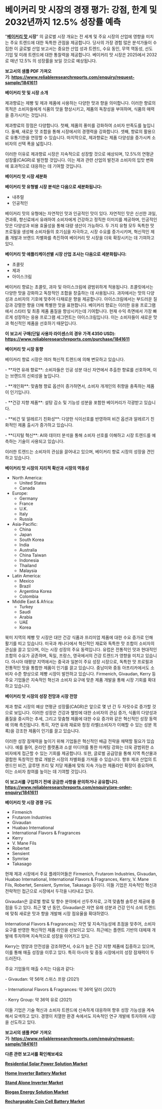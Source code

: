 <p><h1>베이커리 맛 시장의 경쟁 평가: 강점, 한계 및 2032년까지 12.5% 성장률 예측</h1></p><p>"<strong><a href="https://www.reliableresearchreports.com/bakery-flavors-r1841611?utm_campaign=105&utm_medium=7&utm_source=Github&utm_content=ia&utm_term=14022025&utm_id=bakery-flavors">베이커리 맛&nbsp;</a></strong><strong>시장</strong>" 의 글로벌 시장 개요는 전 세계 및 주요 시장의 산업에 영향을 미치는 주요 트렌드에 대한 독특한 관점을 제공합니다. 당사의 가장 경험 많은 분석가들이 수집한 이 글로벌 산업 보고서는 중요한 산업 성과 트렌드, 수요 동인, 무역 역동성, 선도 기업 및 미래 트렌드에 대한 통찰력을 제공합니다. 베이커리 맛 시장은 2025에서 2032로 매년 12.5% 의 성장률을 보일 것으로 예상됩니다.&nbsp;</p>
<p><strong>보고서의 샘플 PDF 가져오기:&nbsp;<a href="https://www.reliableresearchreports.com/enquiry/request-sample/1841611?utm_campaign=105&utm_medium=7&utm_source=Github&utm_content=ia&utm_term=14022025&utm_id=bakery-flavors">https://www.reliableresearchreports.com/enquiry/request-sample/1841611</a></strong></p>
<p><strong>베이커리 맛 및 시장 소개</strong></p>
<p><p>제과향료는 제빵 및 제과 제품에 사용하는 다양한 맛과 향을 의미합니다. 이러한 향료의 목적은 소비자들에게 식품의 맛을 향상시키고, 제품의 독창성을 부여하며, 식품의 매력을 증가시키는 것입니다. </p><p>제과향료의 장점은 다양합니다. 첫째, 제품의 풍미를 강화하여 소비자 만족도를 높입니다. 둘째, 새로운 맛 조합을 통해 시장에서의 경쟁력을 강화합니다. 셋째, 향료의 활용으로 유통기한을 연장할 수 있습니다. 마지막으로, 제과향료는 제품 다양성을 증가시켜 소비자의 선택 폭을 넓힙니다.</p><p>이러한 이유로 제과향료 시장은 지속적으로 성장할 것으로 예상되며, 12.5%의 연평균 성장률(CAGR)로 발전할 것입니다. 이는 제과 관련 산업의 발전과 소비자의 입맛 변화에 효과적으로 대응하는 데 기여할 것입니다.</p></p>
<p><strong>베이커리 맛 시장 세분화</strong></p>
<p><strong>베이커리 맛 유형별 시장 분석은 다음으로 세분화됩니다:</strong></p>
<p><ul><li>내추럴</li><li>인공적인</li></ul></p>
<p><p>베이커리 맛의 유형에는 자연적인 맛과 인공적인 맛이 있다. 자연적인 맛은 신선한 과일, 견과류, 향신료에서 유래하여 소비자에게 건강하고 정직한 이미지를 제공하며, 인공적인 맛은 다양성과 비용 효율성을 통해 대량 생산이 가능하다. 두 가지 유형 모두 독특한 맛 프로필을 생성해 소비자들의 호기심을 자극하고, 시장 수요를 증가시키며, 혁신적인 제품 개발과 브랜드 차별화를 촉진하여 베이커리 맛 시장을 더욱 확장시키는 데 기여하고 있다.</p></p>
<p><strong>베이커리 맛 애플리케이션별 시장 산업 조사는 다음으로 세분화됩니다:</strong></p>
<p><ul><li>초콜릿</li><li>제과</li><li>아이스크림</li></ul></p>
<p><p>베이커리 향료는 초콜릿, 과자 및 아이스크림에 광범위하게 적용됩니다. 초콜릿에서는 다양한 맛을 강화하고 독창적인 조합을 창출하는 데 사용됩니다. 과자에서는 맛의 다양성과 소비자의 기호에 맞추어 다채로운 향을 제공합니다. 아이스크림에서는 부드러운 질감과 강렬한 향을 더해 특별한 맛을 표현합니다. 베이커리 향료는 이러한 응용 프로그램에서 스타터 및 최종 제품 품질을 향상시키는데 기여합니다. 현재 수익 측면에서 가장 빠르게 성장하는 응용 프로그램 세그먼트는 아이스크림입니다. 이는 소비자들이 새로운 맛과 혁신적인 제품을 선호하기 때문입니다.</p></p>
<p><strong>이 보고서 구매(단일 사용자 라이센스의 경우 가격 4350 USD): <a href="https://www.reliableresearchreports.com/purchase/1841611?utm_campaign=105&utm_medium=7&utm_source=Github&utm_content=ia&utm_term=14022025&utm_id=bakery-flavors">https://www.reliableresearchreports.com/purchase/1841611</a></strong></p>
<p><strong>베이커리 맛 시장 동향</strong></p>
<p><p>베이커리 향료 시장은 여러 혁신적 트렌드에 의해 변모하고 있습니다. </p><p>- **자연 유래 향료**: 소비자들은 인공 성분 대신 자연에서 추출한 향료를 선호하며, 이는 브랜드의 신뢰성을 높입니다.  </p><p>- **개인화**: 맞춤형 향료 옵션이 증가하면서, 소비자 개개인의 취향을 충족하는 제품이 인기입니다.  </p><p>- **건강 지향 제품**: 설탕 감소 및 기능성 성분을 포함한 베이커리가 각광받고 있습니다.  </p><p>- **비건 및 알레르기 친화성**: 다양한 식이선호를 반영하여 비건 옵션과 알레르기 친화적인 제품 출시가 증가하고 있습니다.  </p><p>- **디지털 혁신**: AI와 데이터 분석을 통해 소비자 선호를 이해하고 시장 트렌드를 예측하는 기술이 사용되고 있습니다.  </p><p>이러한 트렌드는 소비자의 관심을 끌어내고 있으며, 베이커리 향료 시장의 성장을 견인하고 있습니다.</p></p>
<p><strong>베이커리 맛 시장의 지리적 확산과 시장의 역동성</strong></p>
<p><ul>
    <li>
        North America:
        <ul>
            <li>United States</li>
            <li>Canada</li>
        </ul>
    </li>
    <li>
        Europe:
        <ul>
            <li>Germany</li>
            <li>France</li>
            <li>U.K.</li>
            <li>Italy</li>
            <li>Russia</li>
        </ul>
    </li>
    <li>
        Asia-Pacific:
        <ul>
            <li>China</li>
            <li>Japan</li>
            <li>South Korea</li>
            <li>India</li>
            <li>Australia</li>
            <li>China Taiwan</li>
            <li>Indonesia</li>
            <li>Thailand</li>
            <li>Malaysia</li>
        </ul>
    </li>
    <li>
        Latin America:
        <ul>
            <li>Mexico</li>
            <li>Brazil</li>
            <li>Argentina Korea</li>
            <li>Colombia</li>
        </ul>
    </li>
    <li>
        Middle East & Africa:
        <ul>
            <li>Turkey</li>
            <li>Saudi</li>
            <li>Arabia</li>
            <li>UAE</li>
            <li>Korea</li>
        </ul>
    </li>
    </ul></p>
<p><p>북미 지역의 제빵 맛 시장은 대안 건강 식품과 프리미엄 제품에 대한 수요 증가로 인해 활기를 띠고 있습니다. 미국과 캐나다에서 혁신적인 재료와 독특한 맛 조합이 소비자의 관심을 끌고 있으며, 이는 시장 성장의 주요 동력입니다. 유럽은 전통적인 맛과 현대적인 조합의 수요가 공존하며, 독일, 프랑스, 영국에서의 건강 트렌드가 영향을 미치고 있습니다. 아시아 태평양 지역에서는 중국과 일본이 주요 성장 시장으로, 독특한 맛 프로필과 전통적인 맛을 통합한 제품이 인기를 끌고 있습니다. 중남미와 중동 아프리카에서도 소비자 수준 향상으로 제빵 시장이 발전하고 있습니다. Firmenich, Givaudan, Kerry 등 주요 기업들은 지속적인 혁신과 소비자 요구에 맞춘 제품 개발을 통해 시장 기회를 확대하고 있습니다.</p></p>
<p><strong>베이커리 맛 시장의 성장 전망과 시장 전망</strong></p>
<p><p>제과 향료 시장의 예상 연평균 성장률(CAGR)은 앞으로 몇 년 간 두 자릿수로 증가할 것으로 보입니다. 이러한 성장은 건강과 웰빙에 대한 소비자의 관심 증가, 식품의 다양성과 품질을 중시하는 추세, 그리고 맞춤형 제품에 대한 수요 증가와 같은 혁신적인 성장 동력에 의해 촉진됩니다. 특히, 자연 유래 재료와 청정 라벨(소비자가 이해할 수 있는 성분 목록)을 강조한 제품이 인기를 끌고 있습니다.</p><p>이러한 성장 잠재력을 높이기 위해 기업들은 혁신적인 배급 전략을 채택할 필요가 있습니다. 예를 들어, 온라인 플랫폼과 소셜 미디어를 통한 마케팅 강화는 더욱 광범위한 소비자에게 접근할 수 있는 기회를 제공합니다. 또한, 글로벌 공급망을 통해 지역 특산물과 결합한 독창적인 향료 개발은 시장의 차별화를 가져올 수 있습니다. 향후 제과 산업의 트렌드인 비건, 글루텐 프리 및 저당 제품에 맞춰 지속 가능한 제품라인 확장이 중요하며, 이는 소비자 참여를 높이는 데 기여할 것입니다.</p></p>
<p><strong>이 보고서를 구입하기 전에 궁금한 사항을 문의하거나 공유합니다. <a href="https://www.reliableresearchreports.com/enquiry/pre-order-enquiry/1841611?utm_campaign=105&utm_medium=7&utm_source=Github&utm_content=ia&utm_term=14022025&utm_id=bakery-flavors">https://www.reliableresearchreports.com/enquiry/pre-order-enquiry/1841611</a></strong></p>
<p><strong>베이커리 맛 시장 경쟁 구도</strong></p>
<p><ul><li>Firmenich</li><li>Frutarom Industries</li><li>Givaudan</li><li>Huabao International</li><li>International Flavors & Fragrances</li><li>Kerry</li><li>V. Mane Fils</li><li>Robertet</li><li>Sensient</li><li>Symrise</li><li>Takasago</li></ul></p>
<p><p>현재 제과 시장에서 주요 플레이어들은 Firmenich, Frutarom Industries, Givaudan, Huabao International, International Flavors & Fragrances, Kerry, V. Mane Fils, Robertet, Sensient, Symrise, Takasago 등이다. 이들 기업은 지속적인 혁신과 전략적인 접근으로 시장에서 두각을 나타내고 있다.</p><p>Givaudan은 글로벌 향료 및 향수 분야에서 선두주자로, 고객 맞춤형 솔루션 제공에 중점을 두고 있다. 최근 몇 년 동안, Givaudan은 자연 유래 성분과 건강 인식 소비 트렌드에 맞춰 새로운 맛과 향을 개발해 시장 점유율을 확대하였다.</p><p>International Flavors & Fragrances는 자연 및 지속가능성에 초점을 맞추어, 소비자 요구를 반영한 혁신적인 제품 라인을 선보이고 있다. 최근에는 플랜트 기반의 대체재 개발에 투자하며 지속적으로 성장을 이어가고 있다.</p><p>Kerry는 영양과 안전성을 강조하면서, 수요가 높은 건강 지향 제품에 집중하고 있으며, 이를 통해 매출 성장을 이루고 있다. 특히 아시아 및 중동 시장에서의 성장 잠재력이 두드러진다.</p><p>주요 기업들의 매출 수치는 다음과 같다:</p><p>- Givaudan: 약 56억 스위스 프랑 (2021)</p><p>- International Flavors & Fragrances: 약 36억 달러 (2021)</p><p>- Kerry Group: 약 36억 유로 (2021) </p><p>이들 기업은 기술 혁신과 소비자 트렌드에 신속하게 대응하여 향후 성장 가능성을 계속해서 모색하고 있다. 경쟁이 치열한 환경 속에서도 지속적인 연구 개발에 투자하여 시장을 선도하고 있다.</p></p>
<p><strong>보고서의 샘플 PDF 가져오기:&nbsp;<a href="https://www.reliableresearchreports.com/enquiry/request-sample/1841611?utm_campaign=105&utm_medium=7&utm_source=Github&utm_content=ia&utm_term=14022025&utm_id=bakery-flavors">https://www.reliableresearchreports.com/enquiry/request-sample/1841611</a></strong></p>
<p><strong></strong></p>
<p><strong></strong></p>
<p><strong></strong></p>
<p><strong></strong></p>
<p><strong>다른 관련 보고서를 확인해보세요</strong></p>
<p><strong><p><a href="https://github.com/ramraomeyie/Market-Research-Report-List-1/blob/main/residential-solar-power-solution-market.md?utm_campaign=105&utm_medium=7&utm_source=Github&utm_content=ia&utm_term=14022025&utm_id=bakery-flavors">Residential Solar Power Solution Market</a></p><p><a href="https://github.com/vitrilaoire/Market-Research-Report-List-1/blob/main/home-inverter-battery-market.md?utm_campaign=105&utm_medium=7&utm_source=Github&utm_content=ia&utm_term=14022025&utm_id=bakery-flavors">Home Inverter Battery Market</a></p><p><a href="https://github.com/namaqbagels64/Market-Research-Report-List-1/blob/main/stand-alone-inverter-market.md?utm_campaign=105&utm_medium=7&utm_source=Github&utm_content=ia&utm_term=14022025&utm_id=bakery-flavors">Stand Alone Inverter Market</a></p><p><a href="https://github.com/scaseiargas/Market-Research-Report-List-1/blob/main/biogas-energy-solution-market.md?utm_campaign=105&utm_medium=7&utm_source=Github&utm_content=ia&utm_term=14022025&utm_id=bakery-flavors">Biogas Energy Solution Market</a></p><p><a href="https://github.com/ngozudapshi/Market-Research-Report-List-1/blob/main/rechargeable-coin-cell-battery-market.md?utm_campaign=105&utm_medium=7&utm_source=Github&utm_content=ia&utm_term=14022025&utm_id=bakery-flavors">Rechargeable Coin Cell Battery Market</a></p></strong></p>
<p></p>